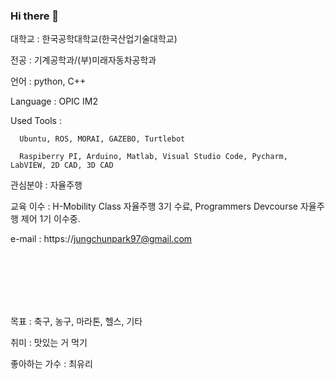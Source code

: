 ### Hi there 👋

대학교 : 한국공학대학교(한국산업기술대학교)

전공 : 기계공학과/(부)미래자동차공학과

언어 : python, C++

Language : OPIC IM2

Used Tools :

      Ubuntu, ROS, MORAI, GAZEBO, Turtlebot
  
      Raspiberry PI, Arduino, Matlab, Visual Studio Code, Pycharm, LabVIEW, 2D CAD, 3D CAD

관심분야 : 자율주행

교육 이수 : H-Mobility Class 자율주행 3기 수료, Programmers Devcourse 자율주행 제어 1기 이수중.

e-mail : https://jungchunpark97@gmail.com

<br />
<br />
<br />
<br />
<br />


목표 : 축구, 농구, 마라톤, 헬스, 기타

취미 : 맛있는 거 먹기

좋아하는 가수 : 최유리
